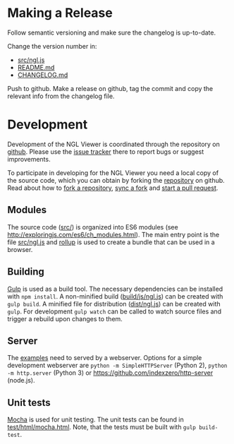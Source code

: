 
Making a Release
================

Follow semantic versioning and make sure the changelog is up-to-date.

Change the version number in:

- [src/ngl.js](src/ngl.js)
- [README.md](README.md)
- [CHANGELOG.md](CHANGELOG.md)

Push to github. Make a release on github, tag the commit and copy the relevant info from the changelog file.



Development
===========

Development of the NGL Viewer is coordinated through the repository on [github](http://github.com/arose/ngl). Please use the [issue tracker](https://github.com/arose/ngl/issues) there to report bugs or suggest improvements.

To participate in developing for the NGL Viewer you need a local copy of the source code, which you can obtain by forking the [repository](https://github.com/arose/ngl) on github. Read about how to [fork a repository](https://help.github.com/articles/fork-a-repo/), [sync a fork](https://help.github.com/articles/syncing-a-fork/) and [start a pull request](https://help.github.com/articles/using-pull-requests/).


Modules
-------

The source code ([src/](src/)) is organized into ES6 modules (see http://exploringjs.com/es6/ch_modules.html). The main entry point is the file [src/ngl.js](src/ngl.js) and [rollup](http://rollupjs.org/) is used to create a bundle that can be used in a browser.


Building
--------

[Gulp](http://gulpjs.com/) is used as a build tool. The necessary dependencies can be installed with `npm install`. A non-minified build ([build/js/ngl.js](build/js/ngl.js)) can be created with `gulp build`. A minified file for distribution ([dist/ngl.js](dist/ngl.js)) can be created with `gulp`. For development `gulp watch` can be called to watch source files and trigger a rebuild upon changes to them.


Server
------

The [examples](examples/) need to served by a webserver. Options for a simple development webserver are `python -m SimpleHTTPServer` (Python 2), `python -m http.server` (Python 3) or https://github.com/indexzero/http-server (node.js).


Unit tests
----------

[Mocha](https://mochajs.org/) is used for unit testing. The unit tests can be found in [test/html/mocha.html](test/html/mocha.html). Note, that the tests must be built with `gulp build-test`.
